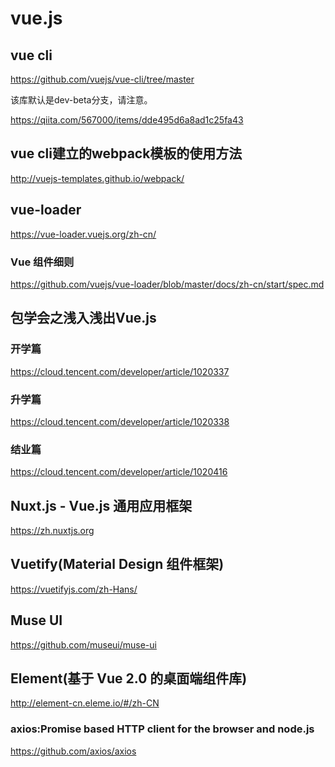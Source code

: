 vue.js
======

## vue cli

https://github.com/vuejs/vue-cli/tree/master

该库默认是dev-beta分支，请注意。

https://qiita.com/567000/items/dde495d6a8ad1c25fa43

## vue cli建立的webpack模板的使用方法

http://vuejs-templates.github.io/webpack/

## vue-loader

https://vue-loader.vuejs.org/zh-cn/

### Vue 组件细则

https://github.com/vuejs/vue-loader/blob/master/docs/zh-cn/start/spec.md

## 包学会之浅入浅出Vue.js

### 开学篇

https://cloud.tencent.com/developer/article/1020337

### 升学篇

https://cloud.tencent.com/developer/article/1020338

### 结业篇

https://cloud.tencent.com/developer/article/1020416

## Nuxt.js - Vue.js 通用应用框架

https://zh.nuxtjs.org

## Vuetify(Material Design 组件框架)

https://vuetifyjs.com/zh-Hans/

## Muse UI

https://github.com/museui/muse-ui

## Element(基于 Vue 2.0 的桌面端组件库)

http://element-cn.eleme.io/#/zh-CN

### axios:Promise based HTTP client for the browser and node.js

https://github.com/axios/axios

